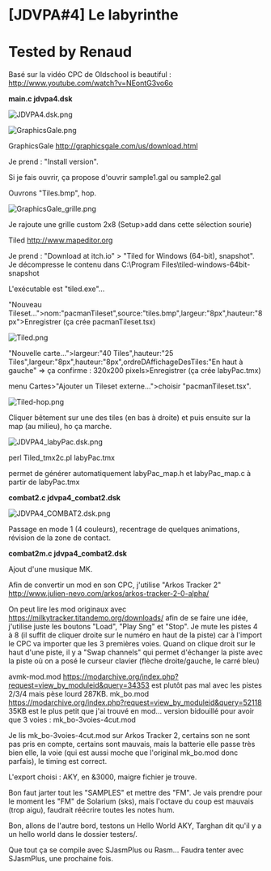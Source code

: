 # [JDVPA#4] Le labyrinthe
# Tested by Renaud

Basé sur la vidéo CPC de Oldschool is beautiful : http://www.youtube.com/watch?v=NEontG3vo6o

__main.c jdvpa4.dsk__

![JDVPA4.dsk.png](JDVPA4.dsk.png)

![GraphicsGale.png](GraphicsGale.png)

GraphicsGale http://graphicsgale.com/us/download.html

Je prend : "Install version".

Si je fais ouvrir, ça propose d'ouvrir sample1.gal ou sample2.gal

Ouvrons "Tiles.bmp", hop.

![GraphicsGale_grille.png](GraphicsGale_grille.png)

Je rajoute une grille custom 2x8 (Setup>add dans cette sélection sourie)

Tiled http://www.mapeditor.org

Je prend : "Download at  itch.io" > "Tiled for Windows (64-bit), snapshot". Je décompresse le contenu dans C:\Program Files\tiled-windows-64bit-snapshot

L'exécutable est "tiled.exe"...

"Nouveau Tileset...">nom:"pacmanTileset",source:"tiles.bmp",largeur:"8px",hauteur:"8px">Enregistrer (ça crée pacmanTileset.tsx)

![Tiled.png](Tiled.png)

"Nouvelle carte...">largeur:"40 Tiles",hauteur:"25 Tiles",largeur:"8px",hauteur:"8px",ordreDAffichageDesTiles:"En haut à gauche" => ça confirme : 320x200 pixels>Enregistrer (ça crée labyPac.tmx)

menu Cartes>"Ajouter un Tileset externe...">choisir "pacmanTileset.tsx".

![Tiled-hop.png](Tiled-hop.png)

Cliquer bêtement sur une des tiles (en bas à droite) et puis ensuite sur la map (au milieu), ho ça marche.

![JDVPA4_labyPac.dsk.png](JDVPA4_labyPac.dsk.png)

perl Tiled_tmx2c.pl labyPac.tmx

permet de générer automatiquement labyPac_map.h et labyPac_map.c à partir de labyPac.tmx

__combat2.c jdvpa4_combat2.dsk__

![JDVPA4_COMBAT2.dsk.png](JDVPA4_COMBAT2.dsk.png)

Passage en mode 1 (4 couleurs), recentrage de quelques animations, révision de la zone de contact.

__combat2m.c jdvpa4_combat2.dsk__

Ajout d'une musique MK.

Afin de convertir un mod en son CPC, j'utilise "Arkos Tracker 2" http://www.julien-nevo.com/arkos/arkos-tracker-2-0-alpha/

On peut lire les mod originaux avec https://milkytracker.titandemo.org/downloads/ afin de se faire une idée, j'utilise juste les boutons "Load", "Play Sng" et "Stop". Je mute les pistes 4 à 8 (il suffit de cliquer droite sur le numéro en haut de la piste) car à l'import le CPC va importer que les 3 premières voies. Quand on clique droit sur le haut d'une piste, il y a "Swap channels" qui permet d'échanger la piste avec la piste où on a posé le curseur clavier (flèche droite/gauche, le carré bleu)

avmk-mod.mod https://modarchive.org/index.php?request=view_by_moduleid&query=34353 est plutôt pas mal avec les pistes 2/3/4 mais pèse lourd 287KB.
mk_bo.mod https://modarchive.org/index.php?request=view_by_moduleid&query=52118 35KB est le plus petit que j'ai trouvé en mod... version bidouillé pour avoir que 3 voies : mk_bo-3voies-4cut.mod

Je lis mk_bo-3voies-4cut.mod sur Arkos Tracker 2, certains son ne sont pas pris en compte, certains sont mauvais, mais la batterie elle passe très bien elle, la voie (qui est aussi moche que l'original mk_bo.mod donc parfais), le timing est correct.

L'export choisi : AKY, en &3000, maigre fichier je trouve.

Bon faut jarter tout les "SAMPLES" et mettre des "FM". Je vais prendre pour le moment les "FM" de Solarium (sks), mais l'octave du coup est mauvais (trop aigu), faudrait réécrire toutes les notes hum.

Bon, allons de l'autre bord, testons un Hello World AKY, Targhan dit qu'il y a un hello world dans le dossier testers/.

Que tout ça se compile avec SJasmPlus ou Rasm... Faudra tenter avec SJasmPlus, une prochaine fois.